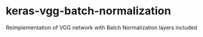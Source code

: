 # keras-vgg-batch-normalization
Reimplementation of VGG network with Batch Normalization layers included

